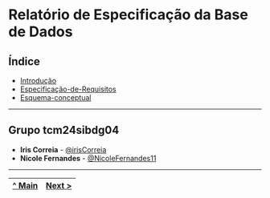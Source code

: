 # Relatório de Especificação da Base de Dados

## Índice
- [Introdução](REI01.md)
- [Especificação-de-Requisitos](REI02.md)
- [Esquema-conceptual](REI03.md)

---

## Grupo tcm24sibdg04

- **Iris Correia** - [@irisCorreia](https://github.com/irisCorreia)
- **Nicole Fernandes** - [@NicoleFernandes11](https://github.com/NicoleFernandes11)

---

[^ Main](../../README.md) | [Next >](REBD01.md) |
|:----------------------------------:|:----------------------------------:|

